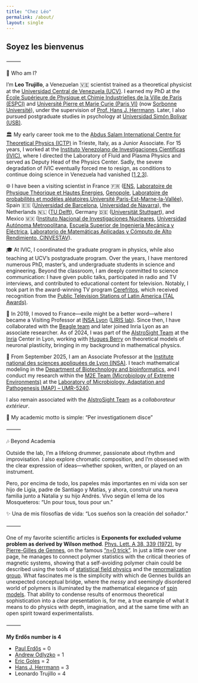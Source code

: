 ```yaml
---
title: "Chez Léo"
permalink: /about/
layout: single
---
```


## Soyez les bienvenus
⸻

👤 Who am I?

I’m **Leo Trujillo**, a Venezuelan 🇻🇪 scientist trained as a theoretical physicist at the [Universidad Central de Venezuela (UCV)](https://es.wikipedia.org/wiki/Universidad_Central_de_Venezuela). I earned my PhD at the [École Supérieure de Physique et Chimie Industrielles de la Ville de Paris (ESPCI)](https://fr.wikipedia.org/wiki/%C3%89cole_sup%C3%A9rieure_de_physique_et_de_chimie_industrielles_de_la_ville_de_Paris) and [Université Pierre et Marie Curie (Paris VI)](https://en.wikipedia.org/wiki/Pierre_and_Marie_Curie_University) (now [Sorbonne Université](https://fr.wikipedia.org/wiki/Sorbonne_Universit%C3%A9)), under the supervision of [Prof. Hans J. Herrmann](https://de.wikipedia.org/wiki/Hans_J%C3%BCrgen_Herrmann). Later, I also pursued postgraduate studies in psychology at [Universidad Simón Bolívar (USB)](https://es.wikipedia.org/wiki/Universidad_Sim%C3%B3n_Bol%C3%ADvar_(Venezuela)).

🏛️ My early career took me to the [Abdus Salam International Centre for Theoretical Physics (ICTP)](https://en.wikipedia.org/wiki/International_Centre_for_Theoretical_Physics) in Trieste, Italy, as a Junior Associate. For 15 years, I worked at the [Instituto Venezolano de Investigaciones Científicas (IVIC)](https://es.wikipedia.org/wiki/Instituto_Venezolano_de_Investigaciones_Cient%C3%ADficas), where I directed the Laboratory of Fluid and Plasma Physics and served as Deputy Head of the Physics Center. Sadly, the severe degradation of IVIC eventually forced me to resign, as conditions to continue doing science in Venezuela had vanished [[1](https://en.wikipedia.org/wiki/Crisis_in_Venezuela),[2](https://www.nature.com/articles/d41586-024-03144-4),[3](https://www.science.org/content/article/yet-another-term-sight-venezuela-s-maduro-scientists-hold-little-hope-their-future)].

🌐 I have been a visiting scientist in France 🇫🇷 ([ENS](https://fr.wikipedia.org/wiki/%C3%89cole_normale_sup%C3%A9rieure_(Paris)), [Laboratoire de Physique Théorique et Hautes Energies](https://sciences.sorbonne-universite.fr/structures-de-recherche/lpthe), [Genopole](https://fr.wikipedia.org/wiki/Genopole), [Laboratoire de probabilités et modèles aléatoires](https://fr.wikipedia.org/wiki/Laboratoire_de_probabilit%C3%A9s_et_mod%C3%A8les_al%C3%A9atoires),[Université Paris-Est-Marne-la-Vallée](https://fr.wikipedia.org/wiki/Universit%C3%A9_Paris-Est-Marne-la-Vall%C3%A9e)), Spain 🇪🇸 ([Universidad de Barcelona](https://es.wikipedia.org/wiki/Universidad_de_Barcelona), [Universidad de Navarra](https://es.wikipedia.org/wiki/Universidad_de_Navarra)), the Netherlands 🇳🇱 ([TU Delft](https://en.wikipedia.org/wiki/Delft_University_of_Technology)), Germany 🇩🇪 ([Universität Stuttgart](https://de.wikipedia.org/wiki/Universit%C3%A4t_Stuttgart)), and Mexico 🇲🇽 ([Instituto Nacional de Investigaciones Nucleares](https://es.wikipedia.org/wiki/Instituto_Nacional_de_Investigaciones_Nucleares), [Universidad Autónoma Metropolitana](https://es.wikipedia.org/wiki/Universidad_Aut%C3%B3noma_Metropolitana), [Escuela Superior de Ingeniería Mecánica y Eléctrica](https://es.wikipedia.org/wiki/Escuela_Superior_de_Ingenier%C3%ADa_Mec%C3%A1nica_y_El%C3%A9ctrica), [Laboratorio de Matemáticas Aplicadas y Cómputo de Alto Rendimiento, CINVESTAV](https://www.top500.org/system/178532/)). 

🎓 At IVIC, I coordinated the graduate program in physics, while also teaching at UCV’s postgraduate program. Over the years, I have mentored numerous PhD, master’s, and undergraduate students in science and engineering. Beyond the classroom, I am deeply committed to science communication: I have given public talks, participated in radio and TV interviews, and contributed to educational content for television. Notably, I took part in the award-winning TV program [Cerefritos](https://www.youtube.com/watch?v=YJ80HrzyMoo), which received recognition from the [Public Television Stations of Latin America (TAL Awards)](https://www.youtube.com/watch?v=NSV0Ey3jiHM).

🛫 In 2019, I moved to France—exile might be a better word—where I became a Visiting Professor at [INSA Lyon](https://fr.wikipedia.org/wiki/Institut_national_des_sciences_appliqu%C3%A9es_de_Lyon) ([LIRIS lab](https://fr.wikipedia.org/wiki/Laboratoire_d%27informatique_en_image_et_syst%C3%A8mes_d%27information)). Since then, I have collaborated with the [Beagle team](https://team.inria.fr/beagle/) and later joined Inria Lyon as an associate researcher. As of 2024, I was part of the [AIstroSight Team](https://team.inria.fr/aistrosight/) at the [Inria](https://fr.wikipedia.org/wiki/Institut_national_de_recherche_en_informatique_et_en_automatique) Center in Lyon, working with [Hugues Berry](https://hberry.gitlabpages.inria.fr/mywebpage/) on theoretical models of neuronal plasticity, bringing in my background in mathematical physics.

🔆 From September 2025, I am an Associate Professor at the [Institute national des sciences appliquées de Lyon (INSA)](https://www.insa-lyon.fr/fr).
I teach mathematical modeling in the [Department of Biotechnology and bioinformatics](https://biotech-bioinfo.insa-lyon.fr/fr), and I conduct my research within the [M2E Team (Microbiology of Extreme Environments)](https://map.insa-lyon.fr/fr/content/microbiologie-environnements-extremes) at the [Laboratory of Microbiology, Adaptation and Pathogenesis (MAP) – UMR-5240](https://map.insa-lyon.fr/fr).

I also remain associated with the [AIstroSight Team](https://team.inria.fr/aistrosight/)  as a *collaborateur extérieur*.

📖 My academic motto is simple: “Per investigationem disce”

⸻

🎶 Beyond Academia

Outside the lab, I’m a lifelong drummer, passionate about rhythm and improvisation. I also explore chromatic composition, and I’m obsessed with the clear expression of ideas—whether spoken, written, or played on an instrument.

Pero, por encima de todo, los papeles más importantes en mi vida son ser hijo de Ligia, padre de Santiago y Matías, y ahora, construir una nueva familia junto a Natalia y su hijo Andrés. Vivo según el lema de los Mosqueteros: “Un pour tous, tous pour un.”

✨ Una de mis filosofías de vida: “Los sueños son la creación del soñador.”


⸻

One of my favorite scientific articles is **Exponents for excluded volume problem as derived by Wilson method**. [Phys. Lett. A 38, 339 (1972)](http://dx.doi.org/10.1016/0375-9601(72)90149-1), by [Pierre-Gilles de Gennes](https://fr.wikipedia.org/wiki/Pierre-Gilles_de_Gennes), on the famous [“n=0 trick”](https://doi.org/10.1142/9789814280648_0001). In just a little over one page, he manages to connect polymer statistics with the critical theories of magnetic systems, showing that a self-avoiding polymer chain could be described using the tools of [statistical field physics](https://en.wikipedia.org/wiki/Statistical_field_theory) and the [renormalization group](https://en.wikipedia.org/wiki/Renormalization_group). What fascinates me is the simplicity with which de Gennes builds an unexpected conceptual bridge, where the *messy* and seemingly disordered world of polymers is illuminated by the mathematical elegance of [spin models](https://en.wikipedia.org/wiki/Spin_model). That ability to condense results of enormous theoretical sophistication into a clear presentation is, for me, a true example of what it means to do physics with depth, imagination, and at the same time with an open spirit toward experimentalists.

⸻

**My Erdős number is 4** 
- [Paul Erdős](https://en.wikipedia.org/wiki/Paul_Erd%C5%91s) = 0
- [Andrew Odlyzko](https://en.wikipedia.org/wiki/Andrew_Odlyzko) = 1
- [Eric Goles](https://en.wikipedia.org/wiki/Eric_Goles) = 2
- [Hans J. Herrmann](https://de.wikipedia.org/wiki/Hans_J%C3%BCrgen_Herrmann) = 3
- Leonardo Trujillo = 4
